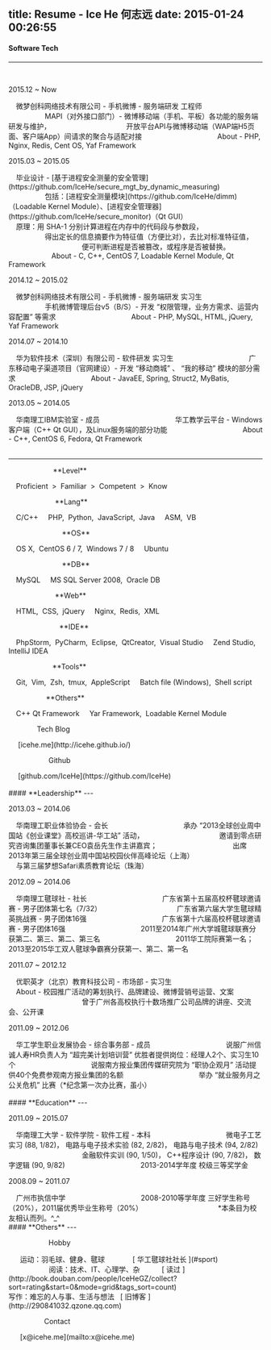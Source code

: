 title: Resume - Ice He 何志远
date: 2015-01-24 00:26:55
---
#### **Software Tech**
---
<br/><p class="key_pos">2015.12 ~ Now &nbsp; &nbsp; &nbsp;</p><p class="val_pos bold icon-weibo"> 微梦创科网络技术有限公司 - 手机微博 - 服务端研发 工程师 </p>
	<p class="key_pos fill">0000.00 ~ 000000</p> <p class="val_pos"> MAPI（对外接口部门）- 微博移动端（手机、平板）各功能的服务端研发与维护，</p>
	<p class="key_pos fill">0000.00 ~ 000000</p> <p class="val_pos"> 开放平台API与微博移动端（WAP端H5页面、客户端App）间请求的聚合与适配对接 </p>
	<p class="key_pos fill">0000.00 ~ 000000</p> <p class="val_pos"> About - PHP, Nginx, Redis, Cent OS, Yaf Framework </p> <br/>
<p class="key_pos">2015.03 ~ 2015.05</p><p class="val_pos bold">毕业设计 - [基于进程安全测量的安全管理](https://github.com/IceHe/secure_mgt_by_dynamic_measuring) </p>
	<p class="key_pos fill">0000.00 ~ 000000</p> <p class="val_pos"> 包括：[进程安全测量模块](https://github.com/IceHe/dimm)（Loadable Kernel Module）、[进程安全管理器](https://github.com/IceHe/secure_monitor)（Qt GUI）</p>
	<p class="key_pos fill">0000.00 ~ 000000</p> <p class="val_pos"> 原理：用 SHA-1 分别计算进程在内存中的代码段与参数段， </p>
	<p class="key_pos fill">0000.00 ~ 000000</p> <p class="val_pos"> 得出定长的信息摘要作为特征值（方便比对），去比对标准特征值， </p>
	<p class="key_pos fill">0000.00 ~ 000000</p> <p class="val_pos"> 便可判断进程是否被篡改，或程序是否被替换。 </p>
	<p class="key_pos fill">0000.00 ~ 000000</p> <p class="val_pos"> About - C, C++, CentOS 7, Loadable Kernel Module, Qt Framework </p> <br/>
<p class="key_pos">2014.12 ~ 2015.02</p><p class="val_pos bold icon-weibo"> 微梦创科网络技术有限公司 - 手机微博 - 服务端研发 实习生 </p>
	<p class="key_pos fill">0000.00 ~ 000000</p> <p class="val_pos"> 手机微博管理后台v5（B/S）- 开发 “权限管理，业务方需求、运营内容配置” 等需求 </p>
	<p class="key_pos fill">0000.00 ~ 000000</p> <p class="val_pos"> About - PHP, MySQL, HTML, jQuery, Yaf Framework </p> <br/>
<p class="key_pos">2014.07 ~ 2014.10</p><p class="val_pos bold">华为软件技术（深圳）有限公司  - 软件研发 实习生 </p>
	<p class="key_pos fill">0000.00 ~ 000000</p> <p class="val_pos"> 广东移动电子渠道项目（官网建设）- 开发 “移动商城” 、 “我的移动” 模块的部分需求 </p>
	<p class="key_pos fill">0000.00 ~ 000000</p> <p class="val_pos"> About - JavaEE, Spring, Struct2, MyBatis, OracleDB, JSP, jQuery </p> <br/>
<p class="key_pos">2013.05 ~ 2014.05</p><p class="val_pos bold">华南理工IBM实验室 - 成员 </p>
	<p class="key_pos fill">0000.00 ~ 000000</p> <p class="val_pos">华工教学云平台 - Windows客户端（C++ Qt GUI），及Linux服务端的部分功能</p>
	<p class="key_pos fill">0000.00 ~ 000000</p> <p class="val_pos"> About - C++, CentOS 6, Fedora, Qt Framework </p> <br/> <br/> <hr/>
<p class="key_pos"><span class="fill">0000000000</span>**Level**</p> <p class="val_pos"> <i class="fa fa-trophy"></i> Proficient &nbsp;>&nbsp; <i class="fa fa-star"></i> Familiar &nbsp;>&nbsp; <i class="fa fa-star-half-o"></i> Competent &nbsp;>&nbsp; <i class="fa fa-star-o"></i> Know </p> <br/>
<p class="key_pos"><span class="fill">0000000000.</span>**Lang**</p> <p class="val_pos"> <i class="fa fa-star"></i> C/C++ &nbsp; &nbsp; <i class="fa fa-star-half-o"></i> PHP,&nbsp; Python,&nbsp; JavaScript,&nbsp; Java &nbsp; &nbsp; <i class="fa fa-star-o"></i> ASM,&nbsp; VB </p> <br/>
<p class="key_pos"><span class="fill">000000000000</span>**OS**</p> <p class="val_pos"> <i class="fa fa-star-half-o"></i> OS X,&nbsp; CentOS 6 / 7,&nbsp; Windows 7 / 8 &nbsp; &nbsp; <i class="fa fa-star-o"></i> Ubuntu </p> <br/>
<p class="key_pos"><span class="fill">000000000000</span>**DB**</p> <p class="val_pos"> <i class="fa fa-star-half-o"></i> MySQL &nbsp; &nbsp; <i class="fa fa-star-o"></i> MS SQL Server 2008,&nbsp; Oracle DB </p> <br/>
<p class="key_pos"><span class="fill">0000000000.</span>**Web**</p> <p class="val_pos"> <i class="fa fa-star-half-o"></i> HTML,&nbsp; CSS,&nbsp; jQuery &nbsp; &nbsp; <i class="fa fa-star-o"></i> Nginx,&nbsp; Redis,&nbsp; XML </span> <br/>
<p class="key_pos"><span class="fill">00000000000.</span>**IDE**</p> <p class="val_pos"> <i class="fa fa-star-half-o"></i> PhpStorm,&nbsp; PyCharm,&nbsp; Eclipse,&nbsp; QtCreator,&nbsp; Visual Studio &nbsp; &nbsp; <span class="hidden"><i class="fa fa-star-o"></i> Zend Studio,&nbsp; IntelliJ IDEA </span></p> <br/>
<p class="key_pos"><span class="fill">000000000. </span>**Tools**</p> <p class="val_pos"> <i class="fa fa-star"></i> Git,&nbsp; Vim,&nbsp; Zsh,&nbsp; tmux,&nbsp; AppleScript &nbsp; &nbsp; <i class="fa fa-star-half-o"></i> Batch file (Windows),&nbsp; Shell script </p> <br/>
<p class="key_pos"><span class="fill">00000000.</span>**Others**</p> <p class="val_pos"> <i class="fa fa-star"></i> C++ Qt Framework &nbsp; &nbsp; <i class="fa fa-star-o"></i> Yar Framework,&nbsp; Loadable Kernel Module </p> <br/>
<p class="key_pos"><span class="fill">000000.</span>Tech Blog</p> <p class="val_pos"><i class="fa fa-cube"> &nbsp;</i>[icehe.me](http://icehe.github.io/)  </p> <br/>
<p class="key_pos"><span class="fill">000000000</span>Github</p> <p class="val_pos icon-github"> &nbsp;[github.com/IceHe](https://github.com/IceHe) </p> <br/> <br/>
#### **Leadership**
---
<br/><p class="key_pos">2013.03 ~ 2014.06</p><p class="val_pos bold">华南理工职业体验协会 - 会长 </p>
	<p class="key_pos fill">0000.00 ~ 000000</p> <p class="val_pos"> 承办 “2013全球创业周中国站《创业课堂》高校巡讲-华工站” 活动，</p>
	<p class="key_pos fill">0000.00 ~ 000000</p> <p class="val_pos"> 邀请到零点研究咨询集团董事长兼CEO袁岳先生作主讲嘉宾；</p>
	<p class="key_pos fill">0000.00 ~ 000000</p> <p class="val_pos"> 出席2013年第三届全球创业周中国站校园伙伴高峰论坛（上海）</p>
	<p class="key_pos fill">0000.00 ~ 000000</p> <p class="val_pos"> 与第三届梦想Safari素质教育论坛（珠海）</p> <br/>
<p class="key_pos">2012.09 ~ 2014.06</p><p class="val_pos bold" id="sport">华南理工毽球社 - 社长 </p>
	<p class="key_pos fill">0000.00 ~ 000000</p> <p class="val_pos"> 广东省第十五届高校杯毽球邀请赛 - 男子团体第七名（7/32）</p>
	<p class="key_pos fill">0000.00 ~ 000000</p> <p class="val_pos"> 广东省第六届大学生毽球精英挑战赛 - 男子团体16强 </p>
	<p class="key_pos fill">0000.00 ~ 000000</p> <p class="val_pos"> 广东省第十六届高校杯毽球邀请赛 - 男子团体16强 </p>
	<p class="key_pos fill">0000.00 ~ 000000</p> <p class="val_pos"> 2011至2014年广州大学城毽球联赛分获第二、第三、第二、第三名 </p>
	<p class="key_pos fill">0000.00 ~ 000000</p> <p class="val_pos"> 2011华工院际赛第一名；2013至2015华工双人毽球争霸赛分获第一、第二、第一名 </p> <br/>
<p class="key_pos">2011.07 ~ 2012.12</p><p class="val_pos bold">优职英才（北京）教育科技公司 - 市场部 - 实习生 </p>
	<p class="key_pos fill">0000.00 ~ 000000</p> <p class="val_pos"> About - 校园推广活动的筹划执行、品牌建设、微博营销号运营、文案 </p>
	<p class="key_pos fill">0000.00 ~ 000000</p> <p class="val_pos"> 曾于广州各高校执行十数场推广公司品牌的讲座、交流会、公开课 </p> <br/>
<p class="key_pos">2011.09 ~ 2012.06</p><p class="val_pos bold">华工学生职业发展协会 - 综合事务部 - 成员 </p>
	<p class="key_pos fill">0000.00 ~ 000000</p> <p class="val_pos"> 说服广州信诚人寿HR负责人为 “超完美计划培训营” 优胜者提供岗位：经理人2个、实习生10个 </p>
	<p class="key_pos fill">0000.00 ~ 000000</p> <p class="val_pos"> 说服南方报业集团传媒研究院为 “职协企观月” 活动提供40个免费参观南方报业集团的名额 </p>
	<p class="key_pos fill">0000.00 ~ 000000</p> <p class="val_pos"> 举办 “就业服务月之公关危机” 比赛（*纪念第一次办比赛，虽小） </p> <br/><br/>
#### **Education**
---
<br/><p class="key_pos">2011.09 ~ 2015.07</p><p class="val_pos bold">华南理工大学 - 软件学院 - 软件工程 - 本科 </p>
	<p class="key_pos fill">0000.00 ~ 000000</p> <p class="val_pos"> 微电子工艺实习 (88, 1/82)， 电路与电子技术实验 (82, 2/82)， 电路与电子技术 (94, 2/82) </p>
	<p class="key_pos fill">0000.00 ~ 000000</p> <p class="val_pos"> 金融软件实训 (90, 1/50)， C++程序设计 (90, 7/82)， 数字逻辑 (90, 9/82) </p> 
	<p class="key_pos fill">0000.00 ~ 000000</p> <p class="val_pos"> 2013-2014学年度 校级三等奖学金 </p> <br/>
<p class="key_pos">2008.09 ~ 2011.07</p><p class="val_pos bold">广州市执信中学 </p>
	<p class="key_pos fill">0000.00 ~ 000000</p> <p class="val_pos"> 2008-2010等学年度 三好学生称号（20%），2011届优秀毕业生称号（20%）</p>
	<span class="hidden"><p class="key_pos fill hidden">0000.00 ~ 000000</p> <p class="val_pos hidden"> *本条目为校友相认而列。^_^ </p> </span> <br/>
#### **Others**
---
<br/> <p class="key_pos"><span class="fill">000000000</span>Hobby</p> <p class="val_pos"> <i class="fa fa-soccer-ball-o">&nbsp;</i> 运动：羽毛球、健身、毽球 &nbsp; &nbsp; &nbsp; &nbsp; &nbsp; &nbsp; &nbsp;<i class="fa fa-trophy"></i>[ 华工毽球社社长 ](#sport) </p>
	<p class="key_pos fill">0000.00 ~ 000000</p> <p class="val_pos"> <i class="fa fa-book">&nbsp;</i> 阅读：技术、IT、心理学、杂 &nbsp; &nbsp; &nbsp; &nbsp; &nbsp; <span class="icon-douban"></span>[ 读过 ](http://book.douban.com/people/IceHeGZ/collect?sort=rating&start=0&mode=grid&tags_sort=count) </p>
	<p class="key_pos fill">0000.00 ~ 000000</p> <p class="val_pos"> <i class="fa fa-pencil-square-o">&nbsp;</i> 写作：难忘的人与事、生活与想法 &nbsp; <i class="fa fa-qq"></i>[ 旧博客 ](http://290841032.qzone.qq.com) </p> <br/>
<p class="key_pos"><span class="fill">00000000</span>Contact</p> <p class="val_pos"> <i class="fa fa-envelope">&nbsp;</i> [x@icehe.me](mailto:x@icehe.me) </p>
<br/>
<style type="text/css"> article .article-content p.key_pos{text-align: left; margin-left: 2%; display: inline;} .val_pos{margin-left: 3%; display: inline;} span.fill, p.fill{color: transparent; display: inline;}; </style>
<script type="text/javascript">
	function isPC(){
		var userAgentInfo = navigator.userAgent;
		var Agents = new Array("Android", "iPhone", "SymbianOS", "Windows Phone", "iPad", "iPod");
		var flag = true;
		for (var v = 0; v < Agents.length; v++){
			if (userAgentInfo.indexOf(Agents[v]) > 0){
				flag = false; break; //return Agents[v];
			}  
		}  
		return flag;
		//return 'PC';
	}
	if(!isPC()){
		window.location = "/resume/index_mobile.html";
	}
</script>
